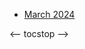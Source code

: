 <!-- toc -->

- [March 2024](https://github.com/linusjf/BIAY/blob/main/March2024.md)

<-- tocstop -->
